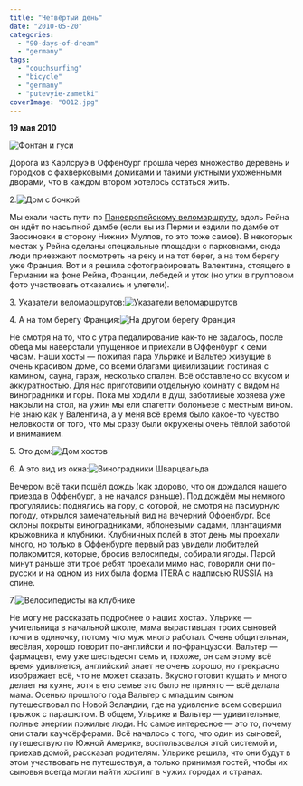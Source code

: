 ```yaml
---
title: "Четвёртый день"
date: "2010-05-20"
categories: 
  - "90-days-of-dream"
  - "germany"
tags: 
  - "couchsurfing"
  - "bicycle"
  - "germany"
  - "putevyie-zametki"
coverImage: "0012.jpg"
---
```


**19 мая 2010**

![Фонтан и гуси](0012.jpg "Фонтан и гуси")

Дорога из Карлсруэ в Оффенбург прошла через множество деревень и городков с фахверковыми домиками и такими уютными ухоженными дворами, что в каждом втором хотелось остаться жить.

2.![Дом с бочкой](0042.jpg "Дом с бочкой")

Мы ехали часть пути по [Паневропейскому веломаршруту](http://www.paneuropa-radweg.de/), вдоль Рейна он идёт по насыпной дамбе (если вы из Перми и ездили по дамбе от Заосиновки в сторону Нижних Муллов, то это тоже самое). В некоторых местах у Рейна сделаны специальные площадки с парковками, сюда люди приезжают посмотреть на реку и на тот берег, а на том берегу уже Франция. Вот и я решила сфотографировать Валентина, стоящего в Германии на фоне Рейна, Франции, лебедей и уток (но утки в групповом фото участвовать отказались и улетели).

3\. Указатели веломаршрутов:![Указатели веломаршрутов](0022.jpg "Указатели веломаршрутов")

4\. А на том берегу Франция:![На другом берегу Франция](0032.jpg "На другом берегу Франция")

Не смотря на то, что с утра педалирование как-то не задалось, после обеда мы наверстали упущенное и приехали в Оффенбург к семи часам. Наши хосты — пожилая пара Ульрике и Вальтер живущие в очень красивом доме, со всеми благами цивилизации: гостиная с камином, сауна, гараж, несколько спален. Всё обставлено со вкусом и аккуратностью. Для нас приготовили отдельную комнату с видом на виноградники и горы. Пока мы ходили в душ, заботливые хозяева уже накрыли на стол, на ужин мы ели спагетти болоньезе с местным вином. Не знаю как у Валентина, а у меня всё время было какое-то чувство неловкости от того, что мы сразу были окружены очень тёплой заботой и вниманием.

5\. Это дом:![Дом хостов](006.jpg "Дом хостов")

6\. А это вид из окна:![Виноградники Шварцвальда](007.jpg "Виноградники Шварцвальда")

Вечером всё таки пошёл дождь (как здорово, что он дождался нашего приезда в Оффенбург, а не начался раньше). Под дождём мы немного прогулялись: поднялись на гору, с которой, не смотря на пасмурную погоду, открылся замечательный вид на вечерний Оффенбург. Все склоны покрыты виноградниками, яблоневыми садами, плантациями крыжовника и клубники. Клубничных полей в этот день мы проехали много, но только в Оффенбурге первый раз увидели любителей полакомится, которые, бросив велосипеды, собирали ягоды. Парой минут раньше эти трое ребят проехали мимо нас, говорили они по-русски и на одном из них была форма ITERA с надписью RUSSIA на спине.

7.![Велосипедисты на клубнике](005.jpg "Велосипедисты на клубнике")

Не могу не рассказать подробнее о наших хостах. Ульрике — учительница в начальной школе, мама вырастившая троих сыновей почти в одиночку, потому что муж много работал. Очень общительная, весёлая, хорошо говорит по-английски и по-французски. Вальтер — фармацевт, ему уже шестьдесят семь и, похоже, он сам этому всё время удивляется, английский знает не очень хорошо, но прекрасно изображает всё, что не может сказать. Вкусно готовит кушать и много делает на кухне, хотя в его семье это было не принято — всё делала мама. Осенью прошлого года Вальтер с младшим сыном путешествовал по Новой Зеландии, где на удивление всем совершил прыжок с парашютом. В общем, Ульрике и Вальтер — удивительные, полные энергии пожилые люди. Но самое интересное — это то, почему они стали каучсёрферами. Всё началось с того, что один из сыновей, путешествую по Южной Америке, воспользовался этой системой и, приехав домой, рассказал родителям. Ульрике решила, что они будут в этом участвовать не путешествуя, а только принимая гостей, чтобы их сыновья всегда могли найти хостинг в чужих городах и странах.
